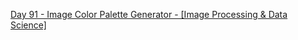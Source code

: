 [Day 91 - Image Color Palette Generator - [Image Processing & Data Science]](https://github.com/Jubiko31/Python_Professional_Portfolio/tree/main/Day%C2%A091%20-%20Image%20Color%20Palette%20Generator%20%5BImage%20Processing%20%26%20Data%20Science%5D)

